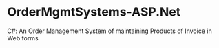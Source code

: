 # OrderMgmtSystems-ASP.Net
C#: An Order Management System of maintaining Products of Invoice in Web forms
